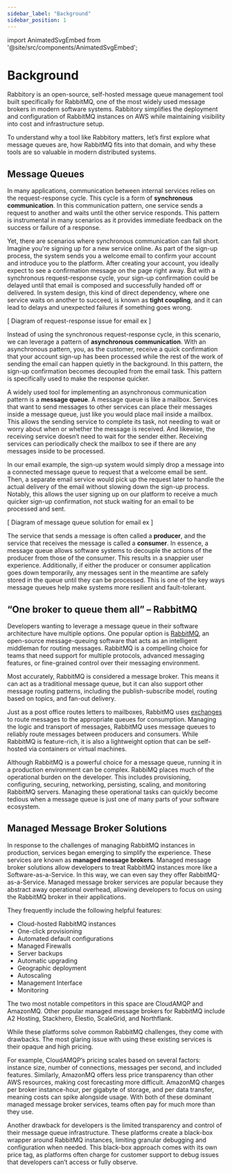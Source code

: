 ```yaml
---
sidebar_label: "Background"
sidebar_position: 1
---
```


import AnimatedSvgEmbed from '@site/src/components/AnimatedSvgEmbed';

# Background

Rabbitory is an open-source, self-hosted message queue management tool built specifically for RabbitMQ, one of the most widely used message brokers in modern software systems. Rabbitory simplifies the deployment and configuration of RabbitMQ instances on AWS while maintaining visibility into cost and infrastructure setup.

To understand why a tool like Rabbitory matters, let’s first explore what message queues are, how RabbitMQ fits into that domain, and why these tools are so valuable in modern distributed systems.

## Message Queues

In many applications, communication between internal services relies on the request-response cycle. This cycle is a form of <strong>synchronous communication</strong>. In this communication pattern, one service sends a request to another and waits until the other service responds. This pattern is instrumental in many scenarios as it provides immediate feedback on the success or failure of a response.

Yet, there are scenarios where synchronous communication can fall short. Imagine you're signing up for a new service online. As part of the sign-up process, the system sends you a welcome email to confirm your account and introduce you to the platform. After creating your account, you ideally expect to see a confirmation message on the page right away. But with a synchronous request-response cycle, your sign-up confirmation could be delayed until that email is composed and successfully handed off or delivered. In system design, this kind of direct dependency, where one service waits on another to succeed, is known as <strong>tight coupling</strong>, and it can lead to delays and unexpected failures if something goes wrong.

[ Diagram of request-response issue for email ex ]

Instead of using the synchronous request-response cycle, in this scenario, we can leverage a pattern of <strong>asynchronous communication</strong>. With an asynchronous pattern, you, as the customer, receive a quick confirmation that your account sign-up has been processed while the rest of the work of sending the email can happen quietly in the background. In this pattern, the sign-up confirmation becomes decoupled from the email task. This pattern is specifically used to make the response quicker.

A widely used tool for implementing an asynchronous communication pattern is a <strong>message queue</strong>. A message queue is like a mailbox. Services that want to send messages to other services can place their messages inside a message queue, just like you would place mail inside a mailbox. This allows the sending service to complete its task, not needing to wait or worry about when or whether the message is received. And likewise, the receiving service doesn’t need to wait for the sender either. Receiving services can periodically check the mailbox to see if there are any messages inside to be processed.

<AnimatedSvgEmbed className="rabbitory-animation" svgName="message-queue.svg" altText="Message Queue Demonstration" />

In our email example, the sign-up system would simply drop a message into a connected message queue to request that a welcome email be sent. Then, a separate email service would pick up the request later to handle the actual delivery of the email without slowing down the sign-up process. Notably, this allows the user signing up on our platform to receive a much quicker sign-up confirmation, not stuck waiting for an email to be processed and sent.

[ Diagram of message queue solution for email ex ]

The service that sends a message is often called a <strong>producer</strong>, and the service that receives the message is called a <strong>consumer</strong>. In essence, a message queue allows software systems to decouple the actions of the producer from those of the consumer. This results in a snappier user experience. Additionally, if either the producer or consumer application goes down temporarily, any messages sent in the meantime are safely stored in the queue until they can be processed. This is one of the key ways message queues help make systems more resilient and fault-tolerant.

## “One broker to queue them all” – RabbitMQ

Developers wanting to leverage a message queue in their software architecture have multiple options. One popular option is <a href="https://www.rabbitmq.com/" target="_blank">RabbitMQ</a>, an open-source message-queuing software that acts as an intelligent middleman for routing messages. RabbitMQ is a compelling choice for teams that need support for multiple protocols, advanced messaging features, or fine-grained control over their messaging environment.

Most accurately, RabbitMQ is considered a message broker. This means it can act as a traditional message queue, but it can also support other message routing patterns, including the publish-subscribe model, routing based on topics, and fan-out delivery.

Just as a post office routes letters to mailboxes, RabbitMQ uses <a href="https://www.rabbitmq.com/docs/exchanges" target="_blank">exchanges</a> to route messages to the appropriate queues for consumption. Managing the logic and transport of messages, RabbitMQ uses message queues to reliably route messages between producers and consumers. While RabbitMQ is feature-rich, it is also a lightweight option that can be self-hosted via containers or virtual machines.

Although RabbitMQ is a powerful choice for a message queue, running it in a production environment can be complex. RabbiMQ places much of the operational burden on the developer. This includes provisioning, configuring, securing, networking, persisting, scaling, and monitoring RabbitMQ servers. Managing these operational tasks can quickly become tedious when a message queue is just one of many parts of your software ecosystem.

## Managed Message Broker Solutions

In response to the challenges of managing RabbitMQ instances in production, services began emerging to simplify the experience. These services are known as <strong>managed message brokers</strong>. Managed message broker solutions allow developers to treat RabbitMQ instances more like a Software-as-a-Service. In this way, we can even say they offer RabbitMQ-as-a-Service. Managed message broker services are popular because they abstract away operational overhead, allowing developers to focus on using the RabbitMQ broker in their applications.

They frequently include the following helpful features:

- Cloud-hosted RabbitMQ instances
- One-click provisioning
- Automated default configurations
- Managed Firewalls
- Server backups
- Automatic upgrading
- Geographic deployment
- Autoscaling
- Management Interface
- Monitoring

The two most notable competitors in this space are CloudAMQP and AmazonMQ. Other popular managed message brokers for RabbitMQ include A2 Hosting, Stackhero, Elestio, ScaleGrid, and Northflank.

While these platforms solve common RabbitMQ challenges, they come with drawbacks. The most glaring issue with using these existing services is their opaque and high pricing.

For example, CloudAMQP’s pricing scales based on several factors: instance size, number of connections, messages per second, and included features. Similarly, AmazonMQ offers less price transparency than other AWS resources, making cost forecasting more difficult. AmazonMQ charges per broker instance-hour, per gigabyte of storage, and per data transfer, meaning costs can spike alongside usage. With both of these dominant managed message broker services, teams often pay for much more than they use.

Another drawback for developers is the limited transparency and control of their message queue infrastructure. These platforms create a black-box wrapper around RabbitMQ instances, limiting granular debugging and configuration when needed. This black-box approach comes with its own price tag, as platforms often charge for customer support to debug issues that developers can’t access or fully observe.
